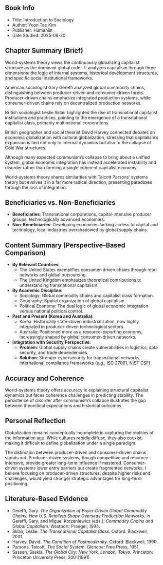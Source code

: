 ## Book Info
- Title: Introduction to Sociology  
- Author: Yoon Tae Kim  
- Publisher: Humanist  
- Date Studied: 2025-08-20  

## Chapter Summary (Brief)
World-systems theory views the continuously globalizing capitalist structure as the dominant global order. It analyzes capitalism through three dimensions: the logic of internal systems, historical development structures, and specific social institutional frameworks.  

American sociologist Gary Gereffi analyzed global commodity chains, distinguishing between producer-driven and consumer-driven forms. Producer-driven chains emphasize integrated production systems, while consumer-driven chains rely on decentralized production networks.  

British sociologist Leslie Sklair highlighted the rise of transnational capitalist institutions and practices, pointing to the emergence of a transnational capitalist class, primarily multinational corporations.  

British geographer and social theorist David Harvey connected debates on economic globalization with cultural globalization, stressing that capitalism’s expansion is tied not only to internal dynamics but also to the collapse of Cold War structures.  

Although many expected communism’s collapse to bring about a unified system, global economic integration has instead accelerated instability and disorder rather than forming a single coherent capitalist economy.  

World-systems theory shares similarities with Talcott Parsons’ systems theory but evolves it in a far more radical direction, presenting paradoxes through the loss of integration.  

## Beneficiaries vs. Non-Beneficiaries
- **Beneficiaries**: Transnational corporations, capital-intensive producer groups, technologically advanced economies.  
- **Non-Beneficiaries**: Developing economies lacking access to capital and technology, local industries overshadowed by global supply chains.  

## Content Summary (Perspective-Based Comparison)
- **By Relevant Countries**:  
  - The United States exemplifies consumer-driven chains through retail networks and global outsourcing.  
  - The United Kingdom emphasizes theoretical contributions to understanding transnational capitalism.  
- **By Academic Discipline**:  
  - Sociology: Global commodity chains and capitalist class formation.  
  - Geography: Spatial organization of global capitalism.  
  - Political Economy: The dual logic of global economic integration versus national political control.  
- **Past and Present (Korea and Australia)**:  
  - Korea: Historically state-driven industrialization, now highly integrated in producer-driven technological sectors.  
  - Australia: Positioned more as a resource-exporting economy, increasingly shaped by global consumer-driven networks.  
- **Integration with Security Perspective**:  
  - **Problem**: Global supply chains create vulnerabilities in logistics, data security, and trade dependencies.  
  - **Solution**: Stronger cybersecurity for transnational networks, international compliance frameworks (e.g., ISO 27001, NIST CSF).  

## Accuracy and Coherence
World-systems theory offers accuracy in explaining structural capitalist dynamics but faces coherence challenges in predicting stability. The persistence of disorder after communism’s collapse illustrates the gap between theoretical expectations and historical outcomes.  

## Personal Reflection
Globalization remains conceptually incomplete in capturing the realities of the information age. While cultures rapidly diffuse, they also coexist, making it difficult to define globalization under a single paradigm.  

The distinction between producer-driven and consumer-driven chains stands out. Producer-driven systems, though competitive and resource-intensive, provide greater long-term influence if mastered. Consumer-driven systems lower entry barriers but create fragmented networks. I believe focusing on producer-driven structures, despite higher risks and challenges, would yield stronger strategic advantages for long-term positioning.  

## Literature-Based Evidence
- Gereffi, Gary. *The Organization of Buyer-Driven Global Commodity Chains: How U.S. Retailers Shape Overseas Production Networks*. In Gereffi, Gary, and Miguel Korzeniewicz (eds.), *Commodity Chains and Global Capitalism*. Westport: Praeger, 1994.  
- Sklair, Leslie. *The Transnational Capitalist Class*. Oxford: Blackwell, 2001.  
- Harvey, David. *The Condition of Postmodernity*. Oxford: Blackwell, 1990.  
- Parsons, Talcott. *The Social System*. Glencoe: Free Press, 1951.  
- Sassen, Saskia. *The Global City: New York, London, Tokyo*. Princeton: Princeton University Press, 2001(1991).  
